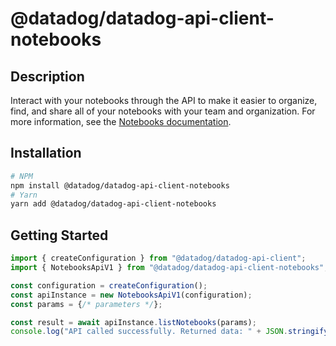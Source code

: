 # @datadog/datadog-api-client-notebooks

## Description

Interact with your notebooks through the API to make it easier to organize, find, and
share all of your notebooks with your team and organization. For more information, see the
[Notebooks documentation](https://docs.datadoghq.com/notebooks/).

## Installation

```sh
# NPM
npm install @datadog/datadog-api-client-notebooks
# Yarn
yarn add @datadog/datadog-api-client-notebooks
```

## Getting Started
```ts
import { createConfiguration } from "@datadog/datadog-api-client";
import { NotebooksApiV1 } from "@datadog/datadog-api-client-notebooks";

const configuration = createConfiguration();
const apiInstance = new NotebooksApiV1(configuration);
const params = {/* parameters */};

const result = await apiInstance.listNotebooks(params);
console.log("API called successfully. Returned data: " + JSON.stringify(result));
```